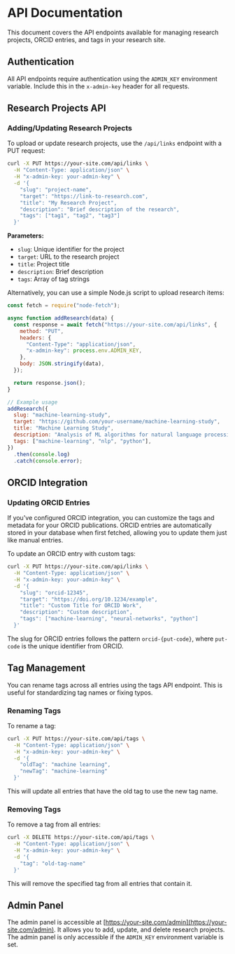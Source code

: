 # API Documentation

This document covers the API endpoints available for managing research projects, ORCID entries, and tags in your research site.

## Authentication

All API endpoints require authentication using the `ADMIN_KEY` environment variable. Include this in the `x-admin-key` header for all requests.

## Research Projects API

### Adding/Updating Research Projects

To upload or update research projects, use the `/api/links` endpoint with a PUT request:

```bash
curl -X PUT https://your-site.com/api/links \
  -H "Content-Type: application/json" \
  -H "x-admin-key: your-admin-key" \
  -d '{
    "slug": "project-name",
    "target": "https://link-to-research.com",
    "title": "My Research Project",
    "description": "Brief description of the research",
    "tags": ["tag1", "tag2", "tag3"]
  }'
```

**Parameters:**

- `slug`: Unique identifier for the project
- `target`: URL to the research project
- `title`: Project title
- `description`: Brief description
- `tags`: Array of tag strings

Alternatively, you can use a simple Node.js script to upload research items:

```javascript
const fetch = require("node-fetch");

async function addResearch(data) {
  const response = await fetch("https://your-site.com/api/links", {
    method: "PUT",
    headers: {
      "Content-Type": "application/json",
      "x-admin-key": process.env.ADMIN_KEY,
    },
    body: JSON.stringify(data),
  });

  return response.json();
}

// Example usage
addResearch({
  slug: "machine-learning-study",
  target: "https://github.com/your-username/machine-learning-study",
  title: "Machine Learning Study",
  description: "Analysis of ML algorithms for natural language processing",
  tags: ["machine-learning", "nlp", "python"],
})
  .then(console.log)
  .catch(console.error);
```

## ORCID Integration

### Updating ORCID Entries

If you've configured ORCID integration, you can customize the tags and metadata for your ORCID publications. ORCID entries are automatically stored in your database when first fetched, allowing you to update them just like manual entries.

To update an ORCID entry with custom tags:

```bash
curl -X PUT https://your-site.com/api/links \
  -H "Content-Type: application/json" \
  -H "x-admin-key: your-admin-key" \
  -d '{
    "slug": "orcid-12345",
    "target": "https://doi.org/10.1234/example",
    "title": "Custom Title for ORCID Work",
    "description": "Custom description",
    "tags": ["machine-learning", "neural-networks", "python"]
  }'
```

The slug for ORCID entries follows the pattern `orcid-{put-code}`, where `put-code` is the unique identifier from ORCID.

## Tag Management

You can rename tags across all entries using the tags API endpoint. This is useful for standardizing tag names or fixing typos.

### Renaming Tags

To rename a tag:

```bash
curl -X PUT https://your-site.com/api/tags \
  -H "Content-Type: application/json" \
  -H "x-admin-key: your-admin-key" \
  -d '{
    "oldTag": "machine learning",
    "newTag": "machine-learning"
  }'
```

This will update all entries that have the old tag to use the new tag name.

### Removing Tags

To remove a tag from all entries:

```bash
curl -X DELETE https://your-site.com/api/tags \
  -H "Content-Type: application/json" \
  -H "x-admin-key: your-admin-key" \
  -d '{
    "tag": "old-tag-name"
  }'
```

This will remove the specified tag from all entries that contain it.

## Admin Panel

The admin panel is accessible at [https://your-site.com/admin](https://your-site.com/admin). It allows you to add, update, and delete research projects. The admin panel is only accessible if the `ADMIN_KEY` environment variable is set.

